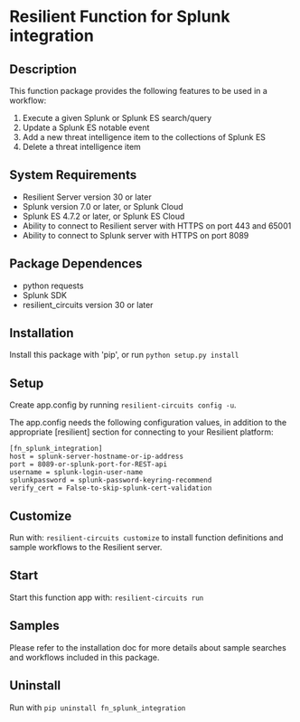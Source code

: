 # Resilient Function for Splunk integration

## Description

This function package provides the following features to be used in a workflow:

1. Execute a given Splunk or Splunk ES search/query
2. Update a Splunk ES notable event
3. Add a new threat intelligence item to the collections of Splunk ES
4. Delete a threat intelligence item

## System Requirements
- Resilient Server version 30 or later
- Splunk version 7.0 or later, or Splunk Cloud
- Splunk ES 4.7.2 or later, or Splunk ES Cloud
- Ability to connect to Resilient server with HTTPS on port 443 and 65001
- Ability to connect to Splunk server with HTTPS on port 8089

## Package Dependences
- python requests
- Splunk SDK
- resilient_circuits version 30 or later

## Installation
Install this package with 'pip', or run `python setup.py install`

## Setup
Create app.config by running `resilient-circuits config -u`.

The app.config needs the following configuration values, in addition to the appropriate [resilient] section for connecting to your Resilient platform:  

```
[fn_splunk_integration]  
host = splunk-server-hostname-or-ip-address  
port = 8089-or-splunk-port-for-REST-api  
username = splunk-login-user-name 
splunkpassword = splunk-password-keyring-recommend
verify_cert = False-to-skip-splunk-cert-validation
```
## Customize
Run with: `resilient-circuits customize` to install function definitions and sample workflows to the Resilient server.

## Start
Start this function app with: `resilient-circuits run`

## Samples
Please refer to the installation doc for more details about sample searches and workflows included in this package.

## Uninstall
Run with `pip uninstall fn_splunk_integration`

